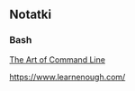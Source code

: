 ## Notatki

### Bash

[The Art of Command Line](https://github.com/jlevy/the-art-of-command-line)

https://www.learnenough.com/
